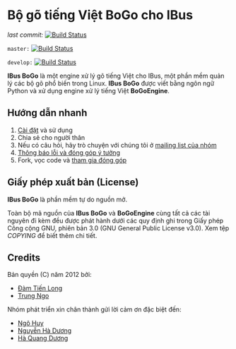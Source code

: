 # Bộ gõ tiếng Việt BoGo cho IBus

_last commit:_ [![Build Status](https://travis-ci.org/BoGoEngine/ibus-bogo-python.png)](https://travis-ci.org/BoGoEngine/ibus-bogo-python)

`master:` [![Build Status](https://travis-ci.org/BoGoEngine/ibus-bogo-python.png?branch=master)](https://travis-ci.org/BoGoEngine/ibus-bogo-python)

`develop:` [![Build Status](https://travis-ci.org/BoGoEngine/ibus-bogo-python.png?branch=develop)](https://travis-ci.org/BoGoEngine/ibus-bogo-python)


**IBus BoGo** là một engine xử lý gõ tiếng Việt cho IBus, một phần mềm quản lý các bộ gõ phổ biến trong Linux.
**IBus BoGo** được viết bằng ngôn ngữ Python và xử dụng engine xử lý
tiếng Việt **BoGoEngine**.

## Hướng dẫn nhanh

1. [Cài đặt](https://github.com/BoGoEngine/ibus-bogo-python/wiki/C%C3%A0i-%C4%91%E1%BA%B7t-%7C-Install) và sử dụng
2. Chia sẻ cho người thân
3. Nếu có câu hỏi, hãy trò chuyện với chúng tôi ở [mailing list của nhóm](bogoengine-dev@googlegroups.com)
4. [Thông báo lỗi và đóng góp ý tưởng](https://github.com/BoGoEngine/ibus-bogo-python/issues?state=open)
5. Fork, vọc code và [tham gia đóng góp](https://github.com/BoGoEngine/ibus-bogo-python/wiki/Tham-gia-d%E1%BB%B1-%C3%A1n-%7C-Contribute)

## Giấy phép xuất bản (License)

**IBus BoGo** là phần mềm tự do nguồn mở.

Toàn bộ mã nguồn của **IBus BoGo** và **BoGoEngine** cùng tất cả các
tài nguyên đi kèm đều được phát hành dưới các quy định ghi trong 
Giấy phép Công cộng GNU, phiên bản 3.0 (GNU General Public License v3.0).
Xem tệp *COPYING* để biết thêm chi tiết.

## Credits

Bản quyền (C) năm 2012 bởi:

* [Đàm Tiến Long](https://github.com/milkycoffee)
* [Trung Ngo](https://github.com/lewtds)

Nhóm phát triển xin chân thành gửi lời cảm ơn đặc biệt đến:

* [Ngô Huy](https://github.com/NgoHuy)
* [Nguyễn Hà Dương](https://github.com/CMPITG)
* [Hà Quang Dương](https://github.com/haqduong)
